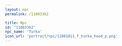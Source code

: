 ```yaml
---
layout: npc
permalink: /11003362

title: Npc
id: '11003362'
npc_name: 'Turka'
icon_url: 'portrait/npc/11001813_f_turka_hood_p.png'
---
```

